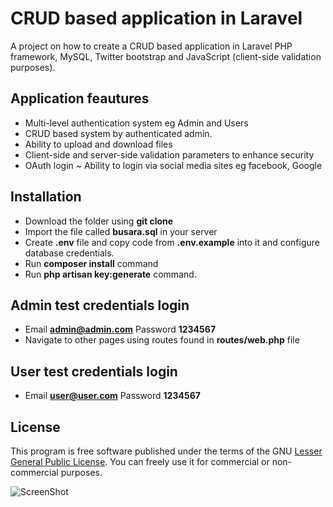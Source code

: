 # CRUD based application in Laravel

A project on how to create a CRUD based application in Laravel PHP framework, MySQL, Twitter bootstrap and JavaScript (client-side validation purposes).

## Application feautures
* Multi-level authentication system eg Admin and Users
* CRUD based system by authenticated admin.
* Ability to upload and download files
* Client-side and server-side validation parameters to enhance security
* OAuth login ~ Ability to login via social media sites eg facebook, Google

## Installation
* Download the folder using **git clone**
* Import the file called **busara.sql** in your server
* Create **.env** file and copy code from  **.env.example**  into it and configure database credentials.
* Run **composer install** command
* Run **php artisan key:generate** command.

## Admin test credentials login 
* Email **admin@admin.com** Password **1234567**
* Navigate to other pages using routes found in **routes/web.php** file

## User test credentials login 
* Email **user@user.com** Password **1234567**

## License
This program is free software published under the terms of the GNU [Lesser General Public License](http://www.gnu.org/copyleft/lesser.html). You can freely use it for commercial or non-commercial purposes.

![ScreenShot](https://raw.github.com/Patwan/crud-based-app-busara/blob/master/screenshot.png)